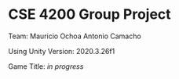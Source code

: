 # CSE 4200 Group Project

Team:
Mauricio Ochoa
Antonio Camacho

Using Unity Version: 2020.3.26f1

Game Title: *in progress*
